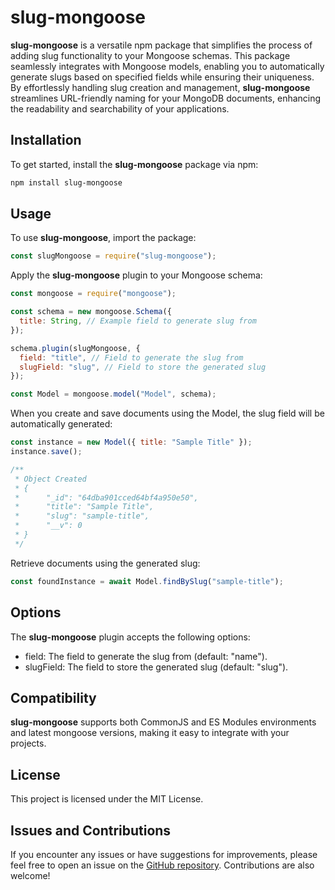 # slug-mongoose

**slug-mongoose** is a versatile npm package that simplifies the process of adding slug functionality to your Mongoose schemas. This package seamlessly integrates with Mongoose models, enabling you to automatically generate slugs based on specified fields while ensuring their uniqueness. By effortlessly handling slug creation and management, **slug-mongoose** streamlines URL-friendly naming for your MongoDB documents, enhancing the readability and searchability of your applications.

## Installation

To get started, install the **slug-mongoose** package via npm:

```bash
npm install slug-mongoose
```

## Usage

To use **slug-mongoose**, import the package:

```javascript
const slugMongoose = require("slug-mongoose");
```

Apply the **slug-mongoose** plugin to your Mongoose schema:

```javascript
const mongoose = require("mongoose");

const schema = new mongoose.Schema({
  title: String, // Example field to generate slug from
});

schema.plugin(slugMongoose, {
  field: "title", // Field to generate the slug from
  slugField: "slug", // Field to store the generated slug
});

const Model = mongoose.model("Model", schema);
```

When you create and save documents using the Model, the slug field will be automatically generated:

```javascript
const instance = new Model({ title: "Sample Title" });
instance.save();

/**
 * Object Created
 * {
 *      "_id": "64dba901cced64bf4a950e50",
 *      "title": "Sample Title",
 *      "slug": "sample-title",
 *      "__v": 0
 * }
 */
```

Retrieve documents using the generated slug:

```javascript
const foundInstance = await Model.findBySlug("sample-title");
```

## Options

The **slug-mongoose** plugin accepts the following options:

- field: The field to generate the slug from (default: "name").
- slugField: The field to store the generated slug (default: "slug").

## Compatibility

**slug-mongoose** supports both CommonJS and ES Modules environments and latest mongoose versions, making it easy to integrate with your projects.

## License

This project is licensed under the MIT License.

## Issues and Contributions

If you encounter any issues or have suggestions for improvements, please feel free to open an issue on the [GitHub repository](https://github.com/PeterEst/slug-mongoose). Contributions are also welcome!
